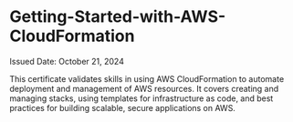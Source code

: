 # Getting-Started-with-AWS-CloudFormation
Issued Date: October 21, 2024  

This certificate validates skills in using AWS CloudFormation to automate deployment and management of AWS resources. It covers creating and managing stacks, using templates for infrastructure as code, and best practices for building scalable, secure applications on AWS.

